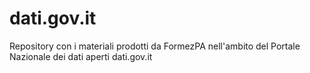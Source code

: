 dati.gov.it
===========

Repository con i materiali prodotti da FormezPA nell'ambito del Portale Nazionale dei dati aperti dati.gov.it
